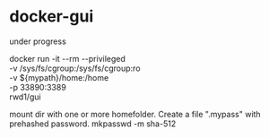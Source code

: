 # docker-gui

under progress  

docker run -it --rm --privileged \
	-v /sys/fs/cgroup:/sys/fs/cgroup:ro \
	-v ${mypath}/home:/home \
	-p 33890:3389 \
	rwd1/gui


mount dir with one or more homefolder. Create a file ".mypass" with prehashed password. mkpasswd -m sha-512

